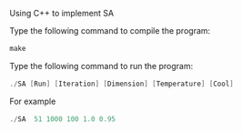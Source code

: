 Using C++ to implement SA


Type the following command to compile the program:
```cpp
make
```
Type the following command to run the program:
```cpp
./SA [Run] [Iteration] [Dimension] [Temperature] [Cool]
```

For example
```cpp
./SA  51 1000 100 1.0 0.95

```

<div align="center">
<img src="https://github.com/james093131/Simulation-Annealing/blob/master/Convergence.png" alt="Convergence" width="0.7rem"/>
</div>